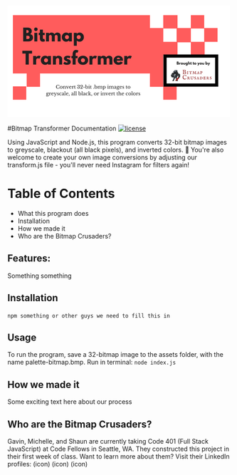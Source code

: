 ![Bitmap Transformer](./assets/BitmapTransformer.png)

#Bitmap Transformer Documentation
[![license](https://img.shields.io/github/license/mashape/apistatus.svg)]()

Using JavaScript and Node.js, this program converts 32-bit bitmap images to greyscale, blackout (all black pixels), and inverted colors. :art: You're also welcome to create your own image conversions by adjusting our transform.js file - you'll never need Instagram for filters again!

# Table of Contents
+  What this program does
+ Installation
+ How we made it
+ Who are the Bitmap Crusaders?

## Features:
Something something

## Installation
`npm something or other guys we need to fill this in`

## Usage
To run the program, save a 32-bitmap image to the assets folder, with the name palette-bitmap.bmp.
Run in terminal:
`node index.js`

## How we made it
Some exciting text here about our process

## Who are the Bitmap Crusaders?
Gavin, Michelle, and Shaun are currently taking Code 401 (Full Stack JavaScript) at Code Fellows in Seattle, WA. They constructed this project in their first week of class. Want to learn more about them? Visit their LinkedIn profiles:
(icon) (icon) (icon)
